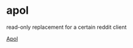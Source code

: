 # apol

read-only replacement for a certain reddit client

[Apol](https://endtime-instruments.org/apol/)
